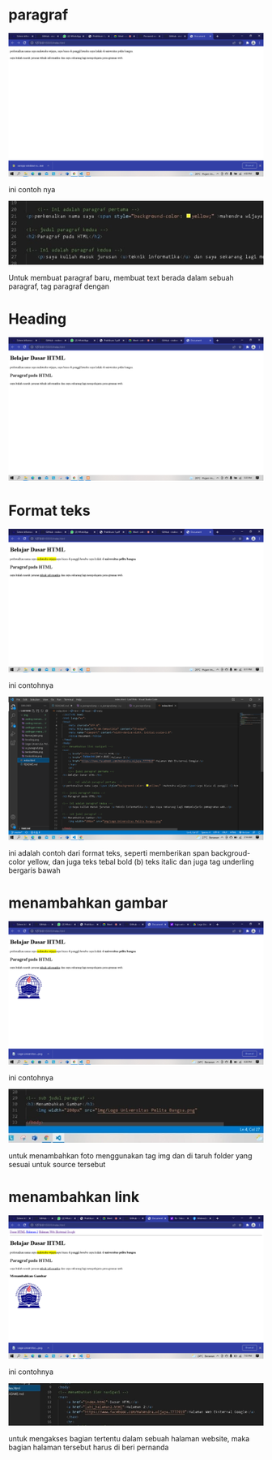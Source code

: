 # paragraf


![paragraf](img/ss_paragraf.png)

ini contoh nya

![paragraf](img/codingan%20menambahkan%20paragraf.jpg)

Untuk membuat paragraf baru, membuat text berada dalam sebuah paragraf, tag paragraf dengan <p>

# Heading

![heading](img/heading.png)

# Format teks

![teksformat](img/format_teks.png)

ini contohnya

![teksformat](img/codingan%20format%20teks.png)

ini adalah contoh dari format teks, seperti memberikan span backgroud-color yellow, dan juga teks tebal bold (b) teks italic dan juga tag underling bergaris bawah

# menambahkan gambar

![menambahkanfoto](img/tambahfoto.png)

ini contohnya

![menambahkanfoto](img/codingan%20menambahkan%20gambar.jpg)

untuk menambahkan foto menggunakan tag img dan di taruh folder yang sesuai untuk source tersebut

# menambahkan link

![menambahkanlink](img/tambahlink.png)

ini contohnya

![menambahkanlink](img/coding%20menambahkan%20link.jpg)

untuk mengakses bagian tertentu dalam sebuah halaman website, maka bagian halaman tersebut harus di beri pernanda